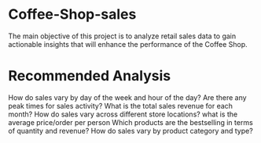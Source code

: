 # Coffee-Shop-sales
The main objective of
this project is to analyze
retail sales data to gain
actionable insights that
will enhance the
performance of the
Coffee Shop.
# Recommended Analysis
How do sales vary by day of the
week and hour of the day?
Are there any peak times for sales
activity?
What is the total sales revenue for
each month?
How do sales vary across different
store locations?
what is the average price/order
per person
Which products are the bestselling in terms of quantity and
revenue?
How do sales vary by product
category and type?
